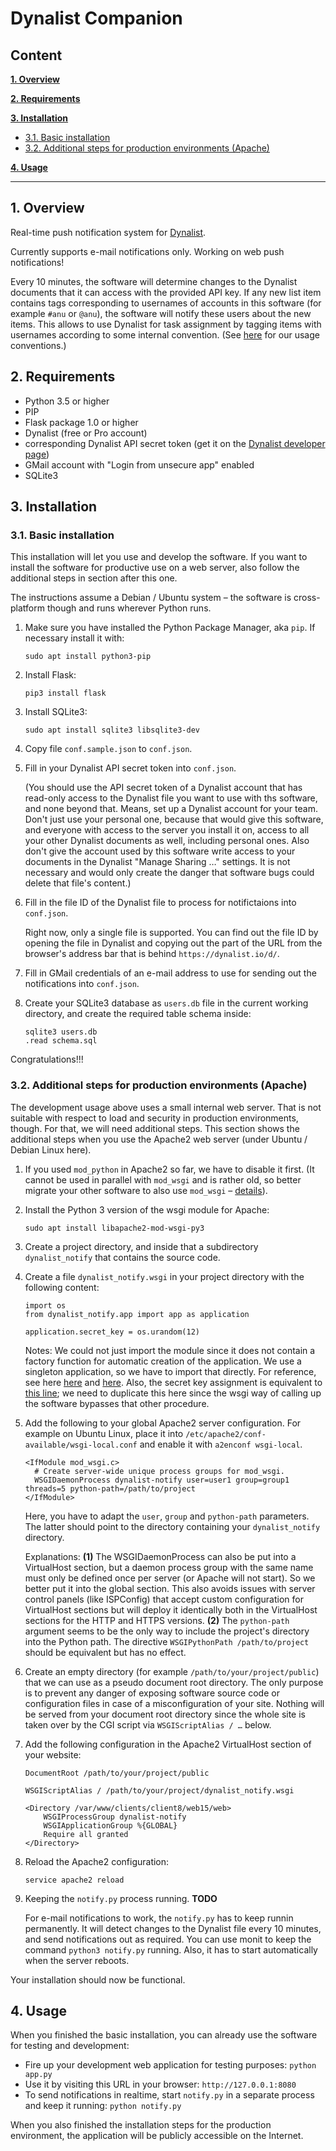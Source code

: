# Dynalist Companion

## Content

**[1. Overview](#1-overview)**

**[2. Requirements](2-requirements)**

**[3. Installation](3-installation)**

* [3.1. Basic installation](#31-basic-installation)
* [3.2. Additional steps for production environments (Apache)](#32-additional-steps-for-production-environments-apache)

**[4. Usage](4-usage)**

----


## 1. Overview

Real-time push notification system for [Dynalist](https://dynalist.io).

Currently supports e-mail notifications only. Working on web push notifications!

Every 10 minutes, the software will determine changes to the Dynalist documents that it can access with the provided API key. If any new list item contains tags corresponding to usernames of accounts in this software (for example `#anu` or `@anu`), the software will notify these users about the new items. This allows to use Dynalist for task assignment by tagging items with usernames according to some internal convention. (See [here](https://edgeryders.eu/t/7618) for our usage conventions.)


## 2. Requirements

* Python 3.5 or higher
* PIP
* Flask package 1.0 or higher
* Dynalist (free or Pro account) 
* corresponding Dynalist API secret token (get it on the [Dynalist developer page](https://dynalist.io/developer))
* GMail account with "Login from unsecure app" enabled
* SQLite3


## 3. Installation

### 3.1. Basic installation

This installation will let you use and develop the software. If you want to install the software for productive use on a web server, also follow the additional steps in section after this one.

The instructions assume a Debian / Ubuntu system – the software is cross-platform though and runs wherever Python runs.

1. Make sure you have installed the Python Package Manager, aka `pip`. If necessary install it with:

       sudo apt install python3-pip
    
2. Install Flask:

       pip3 install flask
    
3. Install SQLite3:

       sudo apt install sqlite3 libsqlite3-dev

4. Copy file `conf.sample.json` to `conf.json`.

5. Fill in your Dynalist API secret token into `conf.json`.

    (You should use the API secret token of a Dynalist account that has read-only access to the Dynalist file you want to use with ths software, and none beyond that. Means, set up a Dynalist account for your team. Don't just use your personal one, because that would give this software, and everyone with access to the server you install it on, access to all your other Dynalist documents as well, including personal ones. Also don't give the account used by this software write access to your documents in the Dynalist "Manage Sharing …" settings. It is not necessary and would only create the danger that software bugs could delete that file's content.)
      
6. Fill in the file ID of the Dynalist file to process for notifictaions into `conf.json`.

    Right now, only a single file is supported. You can find out the file ID by opening the file in Dynalist and copying out the part of the URL from the browser's address bar that is behind `https://dynalist.io/d/`.

7. Fill in GMail credentials of an e-mail address to use for sending out the notifications into `conf.json`.

8. Create your SQLite3 database as `users.db` file in the current working directory, and create the required table schema inside:

       sqlite3 users.db
       .read schema.sql

Congratulations!!!


### 3.2. Additional steps for production environments (Apache)

The development usage above uses a small internal web server. That is not suitable with respect to load and security in production environments, though. For that, we will need additional steps. This section shows the additional steps when you use the Apache2 web server (under Ubuntu / Debian Linux here).

1. If you used `mod_python` in Apache2 so far, we have to disable it first. (It cannot be used in parallel with `mod_wsgi` and is rather old, so better migrate your other software to also use `mod_wsgi` – [details](https://stackoverflow.com/a/7882151)).

2. Install the Python 3 version of the wsgi module for Apache:

       sudo apt install libapache2-mod-wsgi-py3
       
3. Create a project directory, and inside that a subdirectory `dynalist_notify` that contains the source code.

4. Create a file `dynalist_notify.wsgi` in your project directory with the following content:

       import os
       from dynalist_notify.app import app as application

       application.secret_key = os.urandom(12)
       
    Notes: We could not just import the module since it does not contain a factory function for automatic creation of the application. We use a singleton application, so we have to import that directly. For reference, see here [here](http://flask.pocoo.org/docs/1.0/deploying/mod_wsgi/#creating-a-wsgi-file) and [here](https://stackoverflow.com/a/21948893). Also, the secret key assignment is equivalent to [this line](https://github.com/edgeryders/dynalist-notify/blob/master/app.py#L102); we need to duplicate this here since the wsgi way of calling up the software bypasses that other procedure.
       
5. Add the following to your global Apache2 server configuration. For example on Ubuntu Linux, place it into `/etc/apache2/conf-available/wsgi-local.conf` and enable it with `a2enconf wsgi-local`.

       <IfModule mod_wsgi.c>
         # Create server-wide unique process groups for mod_wsgi.
         WSGIDaemonProcess dynalist-notify user=user1 group=group1 threads=5 python-path=/path/to/project
       </IfModule>
       
    Here, you have to adapt the `user`, `group` and `python-path` parameters. The latter should point to the directory containing your `dynalist_notify` directory.

    Explanations: **(1)** The WSGIDaemonProcess can also be put into a VirtualHost section, but a daemon process group with the same name must only be defined once per server (or Apache will not start). So we better put it into the global section. This also avoids issues with server control panels (like ISPConfig) that accept custom configuration for VirtualHost sections but will deploy it identically both in the VirtualHost sections for the HTTP and HTTPS versions. **(2)** The `python-path` argument seems to be the only way to include the project's directory into the Python path. The directive `WSGIPythonPath /path/to/project` should be equivalent but has no effect.

6. Create an empty directory (for example `/path/to/your/project/public`) that we can use as a pseudo document root directory. The only purpose is to prevent any danger of exposing software source code or configuration files in case of a misconfiguration of your site. Nothing will be served from your document root directory since the whole site is taken over by the CGI script via `WSGIScriptAlias / …` below.

7. Add the following configuration in the Apache2 VirtualHost section of your website:

       DocumentRoot /path/to/your/project/public

       WSGIScriptAlias / /path/to/your/project/dynalist_notify.wsgi

       <Directory /var/www/clients/client8/web15/web>
           WSGIProcessGroup dynalist-notify
           WSGIApplicationGroup %{GLOBAL}
           Require all granted
       </Directory>
       
8. Reload the Apache2 configuration:

       service apache2 reload
       
9. Keeping the `notify.py` process running. **TODO**

    For e-mail notifications to work, the `notify.py` has to keep runnin permanently. It will detect changes to the Dynalist file every 10 minutes, and send notifications out as required. You can use monit to keep the command `python3 notify.py` running. Also, it has to start automatically when the server reboots.
       
Your installation should now be functional.


## 4. Usage

When you finished the basic installation, you can already use the software for testing and development:

* Fire up your development web application for testing purposes: `python app.py`
* Use it by visiting this URL in your browser: `http://127.0.0.1:8080`
* To send notifications in realtime, start `notify.py` in a separate process and keep it running: `python notify.py`

When you also finished the installation steps for the production environment, the application will be publicly accessible on the Internet.
